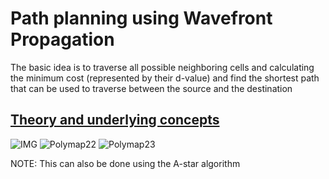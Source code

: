 # Path planning using Wavefront Propagation

The basic idea is to traverse all possible neighboring cells and calculating the minimum cost (represented by their d-value) and find the shortest path that can be used to traverse between the source and the destination

## [Theory and underlying concepts](https://youtu.be/0ihciMKlcP8)

![IMG](https://user-images.githubusercontent.com/67017303/212312761-b4b1d844-c1d3-47c5-b92a-f385c2cfa48f.png)
![Polymap22](https://user-images.githubusercontent.com/67017303/212312920-bf2b1911-23af-4002-9938-91d184581082.gif)
![Polymap23](https://user-images.githubusercontent.com/67017303/212312908-0e7df8c1-f75b-4dea-b151-6966358106bf.gif)

NOTE: This can also be done using the A-star algorithm
